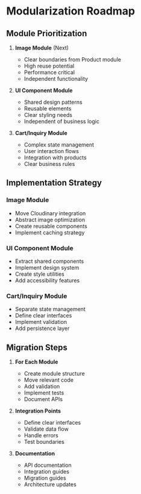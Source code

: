 # Modularization Roadmap

## Module Prioritization

1. **Image Module** (Next)
   - Clear boundaries from Product module
   - High reuse potential
   - Performance critical
   - Independent functionality

2. **UI Component Module**
   - Shared design patterns
   - Reusable elements
   - Clear styling needs
   - Independent of business logic

3. **Cart/Inquiry Module**
   - Complex state management
   - User interaction flows
   - Integration with products
   - Clear business rules

## Implementation Strategy

### Image Module
- Move Cloudinary integration
- Abstract image optimization
- Create reusable components
- Implement caching strategy

### UI Component Module
- Extract shared components
- Implement design system
- Create style utilities
- Add accessibility features

### Cart/Inquiry Module
- Separate state management
- Define clear interfaces
- Implement validation
- Add persistence layer

## Migration Steps

1. **For Each Module**
   - Create module structure
   - Move relevant code
   - Add validation
   - Implement tests
   - Document APIs

2. **Integration Points**
   - Define clear interfaces
   - Validate data flow
   - Handle errors
   - Test boundaries

3. **Documentation**
   - API documentation
   - Integration guides
   - Migration guides
   - Architecture updates